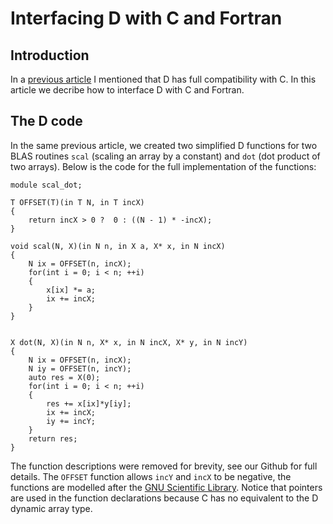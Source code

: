 # Interfacing D with C and Fortran

## Introduction

In a [previous article](http://www.active-analytics.com/blog/a-quick-look-at-d/) I mentioned that D has full compatibility with C. In this article we decribe how to interface D with C and Fortran.

## The D code

In the same previous article, we created two simplified D functions for two BLAS routines `scal` (scaling an array by a constant) and `dot` (dot product of two arrays). Below is the code for the full implementation of the functions:

```
module scal_dot;

T OFFSET(T)(in T N, in T incX)
{
	return incX > 0 ?  0 : ((N - 1) * -incX);
}

void scal(N, X)(in N n, in X a, X* x, in N incX)
{
	N ix = OFFSET(n, incX);
	for(int i = 0; i < n; ++i)
	{
		x[ix] *= a;
		ix += incX;
	}
}


X dot(N, X)(in N n, X* x, in N incX, X* y, in N incY)
{
	N ix = OFFSET(n, incX);
	N iy = OFFSET(n, incY);
	auto res = X(0);
	for(int i = 0; i < n; ++i)
	{
		res += x[ix]*y[iy];
		ix += incX;
		iy += incY;
	}
	return res;
}
```

The function descriptions were removed for brevity, see our Github for full details.
The `OFFSET` function allows `incY` and `incX` to be negative, the functions are modelled after 
the [GNU Scientific Library](https://www.gnu.org/software/gsl/). Notice that pointers are used in the function declarations
because C has no equivalent to the D dynamic array type.

